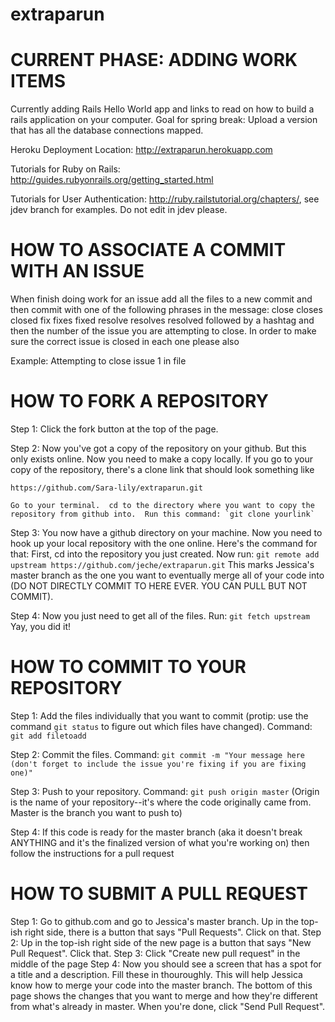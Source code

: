extraparun
==========
CURRENT PHASE: ADDING WORK ITEMS
================================
Currently adding Rails Hello World app and links to read on how to build a rails application on your computer.  Goal for spring break: Upload a version that has all the database connections mapped.

Heroku Deployment Location: http://extraparun.herokuapp.com

Tutorials for Ruby on Rails: http://guides.rubyonrails.org/getting_started.html

Tutorials for User Authentication: http://ruby.railstutorial.org/chapters/, see jdev branch for examples.  Do not edit in jdev please.

HOW TO ASSOCIATE A COMMIT WITH AN ISSUE
=======================================
When finish doing work for an issue add all the files to a new commit and then commit with one of the following phrases in the message:
    close
    closes
    closed
    fix
    fixes
    fixed
    resolve
    resolves
    resolved
followed by a hashtag and then the number of the issue you are attempting to close.  In order to make sure the correct issue is closed in each one please also 

Example: Attempting to close issue 1 in file



HOW TO FORK A REPOSITORY
========================
Step 1: Click the fork button at the top of the page.

Step 2: Now you've got a copy of the repository on your github.  But this only exists online.  Now you need to make a copy locally.  If you go to your copy of the repository, there's a clone link that should look something like 

    https://github.com/Sara-lily/extraparun.git
    
    Go to your terminal.  cd to the directory where you want to copy the repository from github into.  Run this command: `git clone yourlink`
Step 3: You now have a github directory on your machine.  Now you need to hook up your local repository with the one online.  Here's the command for that:  First, cd into the repository you just created.  Now run: `git remote add upstream https://github.com/jeche/extraparun.git`   This marks Jessica's master branch as the one you want to eventually merge all of your code into (DO NOT DIRECTLY COMMIT TO HERE EVER.  YOU CAN PULL BUT NOT COMMIT).

Step 4:  Now you just need to get all of the files.  Run: `git fetch upstream`  Yay, you did it!

HOW TO COMMIT TO YOUR REPOSITORY
================================
Step 1: Add the files individually that you want to commit (protip: use the command `git status` to figure out which files have changed).  Command: `git add filetoadd`

Step 2: Commit the files.  Command: `git commit -m "Your message here (don't forget to include the issue you're fixing if you are fixing one)"`

Step 3: Push to your repository.  Command: `git push origin master` (Origin is the name of your repository--it's where the code originally came from.  Master is the branch you want to push to)

Step 4: If this code is ready for the master branch (aka it doesn't break ANYTHING and it's the finalized version of what you're working on) then follow the instructions for a pull request

HOW TO SUBMIT A PULL REQUEST
============================
Step 1: Go to github.com and go to Jessica's master branch.  Up in the top-ish right side, there is a button that says "Pull Requests".  Click on that.
Step 2: Up in the top-ish right side of the new page is a button that says "New Pull Request".  Click that.
Step 3: Click "Create new pull request" in the middle of the page
Step 4: Now you should see a screen that has a spot for a title and a description.  Fill these in thouroughly.  This will help Jessica know how to merge your code into the master branch.  The bottom of this page shows the changes that you want to merge and how they're different from what's already in master.  When you're done, click "Send Pull Request".  


